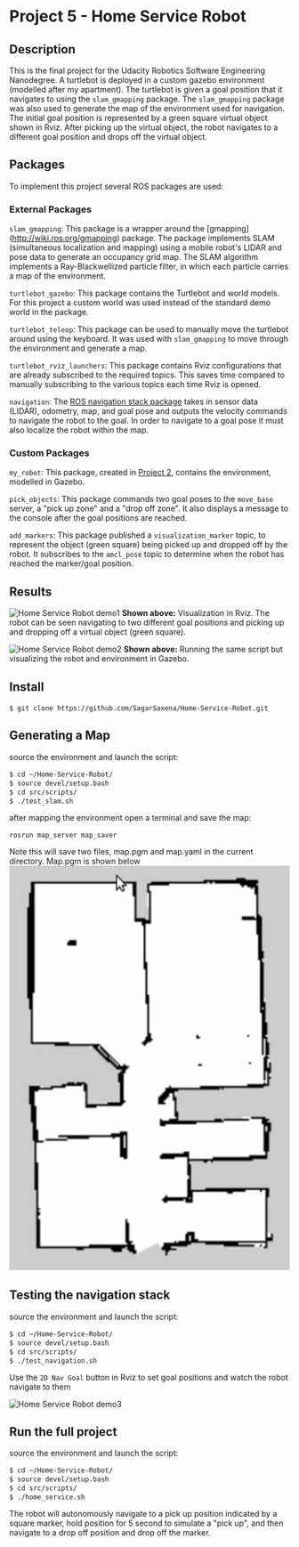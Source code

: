 # Project 5 - Home Service Robot

## Description
This is the final project for the Udacity Robotics Software Engineering Nanodegree. A turtlebot is deployed in a custom gazebo environment (modelled after my apartment). The turtlebot is given a goal position that it navigates to using the `slam_gmapping` package. The `slam_gmapping` package was also used to generate the map of the environment used for navigation. The initial goal position is represented by a green square virtual object shown in Rviz. After picking up the virtual object, the robot navigates to a different goal position and drops off the virtual object.

## Packages
To implement this project several ROS packages are used:

### External Packages

`slam_gmapping`: This package is a wrapper around the [gmapping] (http://wiki.ros.org/gmapping) package. The package implements SLAM (simultaneous localization and mapping) using a mobile robot's LIDAR and pose data to generate an occupancy grid map. The SLAM algorithm implements a Ray-Blackwellized particle filter, in which each particle carries a map of the environment.

`turtlebot_gazebo`: This package contains the Turtlebot and world models. For this project a custom world was used instead of the standard demo world in the package.

`turtlebot_teleop`: This package can be used to manually move the turtlebot around using the keyboard. It was used with `slam_gmapping` to move through the environment and generate a map. 

`turtlebot_rviz_launchers`: This package contains Rviz configurations that are already subscribed to the required topics. This saves time compared to manually subscribing to the various topics each time Rviz is opened.

`navigation`: The [ROS navigation stack package](http://wiki.ros.org/navigation) takes in sensor data (LIDAR), odometry, map, and goal pose and outputs the velocity commands to navigate the robot to the goal. In order to navigate to a goal pose it must also localize the robot within the map.

### Custom Packages
`my_robot`: This package, created in [Project 2](https://github.com/SagarSaxena/Robotics-Nano-Degree/tree/master/Project2), contains the environment, modelled in Gazebo.

`pick_objects`: This package commands two goal poses to the `move_base` server, a "pick up zone" and a "drop off zone". It also displays a message to the console after the goal positions are reached. 

`add_markers`: This package published a `visualization_marker` topic, to represent the object (green square) being picked up and dropped off by the robot. It subscribes to the `amcl_pose` topic to determine when the robot has reached the marker/goal position.

## Results
![Home Service Robot demo1](GIF/HomeServiceRobot.gif)
**Shown above:** Visualization in Rviz. The robot can be seen navigating to two different goal positions and picking up and dropping off a virtual object (green square).

![Home Service Robot demo2](GIF/HomeServiceRobot2.gif)
**Shown above:** Running the same script but visualizing the robot and environment in Gazebo.

## Install
```
$ git clone https://github.com/SagarSaxena/Home-Service-Robot.git
```

## Generating a Map
source the environment and launch the script:
```
$ cd ~/Home-Service-Robot/
$ source devel/setup.bash
$ cd src/scripts/
$ ./test_slam.sh
```
after mapping the environment open a terminal and save the map:
```
rosrun map_server map_saver
```
Note this will save two files, map.pgm and map.yaml in the current directory. Map.pgm is shown below
![Map](img/generatedmap.JPG)

## Testing the navigation stack
source the environment and launch the script:
```
$ cd ~/Home-Service-Robot/
$ source devel/setup.bash
$ cd src/scripts/
$ ./test_navigation.sh
```
Use the `2D Nav Goal` button in Rviz to set goal positions and watch the robot navigate to them

![Home Service Robot demo3](GIF/HomeServiceRobot3.gif)

## Run the full project
source the environment and launch the script:
```
$ cd ~/Home-Service-Robot/
$ source devel/setup.bash
$ cd src/scripts/
$ ./home_service.sh
```
The robot will autonomously navigate to a pick up position indicated by a square marker, hold position for 5 second to simulate a "pick up", and then navigate to a drop off position and drop off the marker. 

